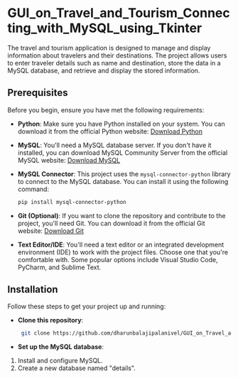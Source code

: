 # GUI_on_Travel_and_Tourism_Connecting_with_MySQL_using_Tkinter
The travel and tourism application is designed to manage and display information about travelers and their destinations. The project allows users to enter traveler details such as name and destination, store the data in a MySQL database, and retrieve and display the stored information.
## Prerequisites

Before you begin, ensure you have met the following requirements:

- **Python**: Make sure you have Python installed on your system. You can download it from the official Python website: [Download Python](https://www.python.org/downloads/)

- **MySQL**: You'll need a MySQL database server. If you don't have it installed, you can download MySQL Community Server from the official MySQL website: [Download MySQL](https://dev.mysql.com/downloads/installer/)

- **MySQL Connector**: This project uses the `mysql-connector-python` library to connect to the MySQL database. You can install it using the following command:
  ```bash
  pip install mysql-connector-python
- **Git (Optional)**: If you want to clone the repository and contribute to the project, you'll need Git. You can download it from the official Git website: [Download Git](https://git-scm.com/downloads)

- **Text Editor/IDE**: You'll need a text editor or an integrated development environment (IDE) to work with the project files. Choose one that you're comfortable with. Some popular options include Visual Studio Code, PyCharm, and Sublime Text.
## Installation

Follow these steps to get your project up and running:

- **Clone this repository**:

  ```bash
   git clone https://github.com/dharunbalajipalanivel/GUI_on_Travel_and_Tourism_Connecting_with_MySQL_using_Tkinter.git

- **Set up the MySQL database**:

1. Install and configure MySQL.
2. Create a new database named "details".
